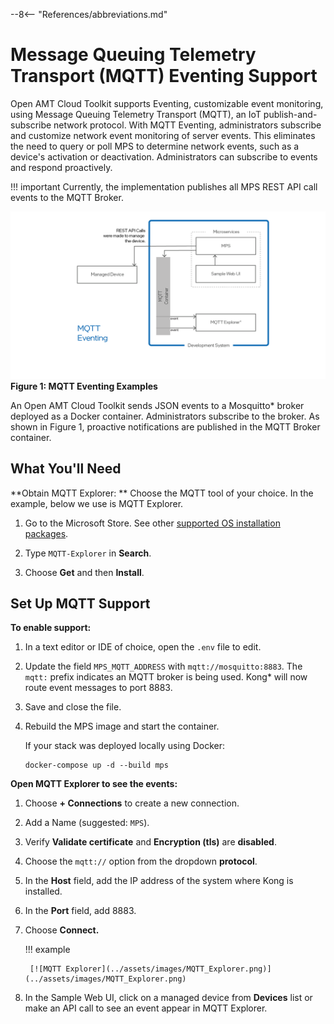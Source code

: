 --8<-- "References/abbreviations.md"

# Message Queuing Telemetry Transport (MQTT) Eventing Support

Open AMT Cloud Toolkit supports Eventing, customizable event monitoring, using Message Queuing Telemetry Transport (MQTT), an IoT publish-and-subscribe network protocol. With MQTT Eventing, administrators subscribe and customize network event monitoring of server events. This eliminates the need to query or poll MPS to determine network events, such as a device's activation or deactivation. Administrators can subscribe to events and respond proactively. 

!!! important
    Currently, the implementation publishes all MPS REST API call events to the MQTT Broker. 

![../assets/images/MQTT.png](../assets/images/MQTT.png)
**Figure 1: MQTT Eventing Examples**

An Open AMT Cloud Toolkit sends JSON events to a Mosquitto* broker deployed as a Docker container. Administrators subscribe to the broker. As shown in Figure 1, proactive notifications are published in the MQTT Broker container.  

## What You'll Need

**Obtain MQTT Explorer: **
Choose the MQTT tool of your choice. In the example, below we use is MQTT Explorer.

1. Go to the Microsoft Store.  See other [supported OS installation packages](http://mqtt-explorer.com/).

2. Type `MQTT-Explorer` in **Search**.

3. Choose **Get** and then **Install**.

## Set Up MQTT Support

**To enable support:**

1. In a text editor or IDE of choice, open the `.env` file to edit.

2. Update the field `MPS_MQTT_ADDRESS` with `mqtt://mosquitto:8883`. The `mqtt:` prefix indicates an MQTT broker is being used. Kong* will now route event messages to port 8883.
   
3. Save and close the file.

4. Rebuild the MPS image and start the container.

    If your stack was deployed locally using Docker:

    ```
    docker-compose up -d --build mps
    ```

**Open MQTT Explorer to see the events:**
   
1. Choose **+ Connections** to create a new connection.
   
2. Add a Name (suggested: `MPS`).

3. Verify **Validate certificate** and **Encryption (tls)** are **disabled**. 
   
4. Choose the `mqtt://` option from the dropdown **protocol**. 
   
5. In the **Host** field, add the IP address of the system where Kong is installed.
   
6. In the **Port** field, add 8883.
   
7. Choose **Connect.**

    !!! example

        [![MQTT Explorer](../assets/images/MQTT_Explorer.png)](../assets/images/MQTT_Explorer.png)

8. In the Sample Web UI, click on a managed device from **Devices** list or make an API call to see an event appear in MQTT Explorer.

